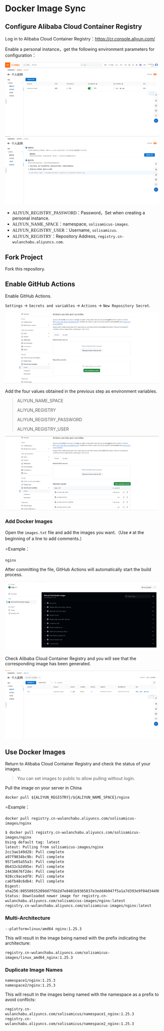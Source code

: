 # Docker Image Sync

## Configure Alibaba Cloud Container Registry

Log in to Alibaba Cloud Container Registry：https://cr.console.aliyun.com/

Enable a personal instance，get the following environment parameters for configuration：

<div align='center'>
  <img src="./img/1.png" style="zoom:50%;" />
</div>

<div align='center'>
  <img src="./img/2.png" style="zoom:50%;" />
</div>

- <span style="font-family: 'Times New Roman', Times, serif;">ALIYUN_REGISTRY_PASSWORD</span>：Password，Set when creating a personal instance.
- <span style="font-family: 'Times New Roman', Times, serif;">ALIYUN_NAME_SPACE</span>：namespace, `solisamicus-images`.
- <span style="font-family: 'Times New Roman', Times, serif;">ALIYUN_REGISTRY_USER</span>：Username, `solisamicus`.
- <span style="font-family: 'Times New Roman', Times, serif;">ALIYUN_REGISTRY</span>：Repository Address, `registry.cn-wulanchabu.aliyuncs.com`.

## Fork Project

Fork this repository.

## Enable GitHub Actions

Enable GitHub Actions.

`Settings` -> `Secrets and variables` -> `Actions` -> `New Repository Secret`.

<div align='center'>
  <img src="./img/3.png" style="zoom:50%;" />
</div>

Add the four values obtained in the previous step as environment variables.

> ALIYUN_NAME_SPACE
>
> ALIYUN_REGISTRY
>
> ALIYUN_REGISTRY_PASSWORD
>
> ALIYUN_REGISTRY_USER

<div align='center'>
  <img src="./img/4.png" style="zoom:50%;" />
</div>

### Add Docker Images

Open the `images.txt` file and add the images you want.（Use `#` at the beginning of a line to add comments.）

:star:Example：

```
nginx
```

After committing the file, GitHub Actions will automatically start the build process.

<div align='center'>
  <img src="./img/5.png" style="zoom:50%;" />
</div>

Check Alibaba Cloud Container Registry and you will see that the corresponding image has been generated.

<div align='center'>
  <img src="./img/6.png" style="zoom:50%;" />
</div>

## Use Docker Images

Return to Alibaba Cloud Container Registry and check the status of your images.

> You can set images to public to allow pulling without login.

Pull the image on your server in China

```shell
docker pull ${ALIYUN_REGISTRY}/${ALIYUN_NAME_SPACE}/nginx
```

:star:Example：

```
docker pull registry.cn-wulanchabu.aliyuncs.com/solisamicus-images/nginx
```

```shell
$ docker pull registry.cn-wulanchabu.aliyuncs.com/solisamicus-images/nginx
Using default tag: latest
latest: Pulling from solisamicus-images/nginx
2cc3ae149d28: Pull complete 
a97f9034bc9b: Pull complete 
9571e65a55a3: Pull complete 
0b432cb2d95e: Pull complete 
24436676f2de: Pull complete 
928cc9acedf0: Pull complete 
ca6fb48c6db4: Pull complete 
Digest: sha256:80550935209dd7f6b2d7e8401b9365837e3edd4b047f5a1a7d393e9f04d34498
Status: Downloaded newer image for registry.cn-wulanchabu.aliyuncs.com/solisamicus-images/nginx:latest
registry.cn-wulanchabu.aliyuncs.com/solisamicus-images/nginx:latest
```

### Multi-Architecture

```shell
--platform=linux/amd64 nginx:1.25.3
```

This will result in the image being named with the prefix indicating the architecture:

```shell
registry.cn-wulanchabu.aliyuncs.com/solisamicus-images/linux_amd64_nginx:1.25.3
```

### Duplicate Image Names

```shell
namespace1/nginx:1.25.3
namespace2/nginx:1.25.3
```

This will result in the images being named with the namespace as a prefix to avoid conflicts:

```shell
registry.cn-wulanchabu.aliyuncs.com/solisamicus/namespace1_nginx:1.25.3
registry.cn-wulanchabu.aliyuncs.com/solisamicus/namespace2_nginx:1.25.3
```